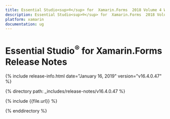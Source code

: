 ```yaml
---
title: Essential Studio<sup>®</sup> for  Xamarin.Forms  2018 Volume 4 Weekly Nuget  Release Notes  
description: Essential Studio<sup>®</sup> for  Xamarin.Forms  2018 Volume 4 Weekly Nuget  Release Notes  
platform: xamarin
documentation: ug
---
```


# Essential Studio<sup>®</sup> for  Xamarin.Forms  Release Notes  

{% include release-info.html date="January 16, 2019"  version="v16.4.0.47" %} 


{% directory path: _includes/release-notes/v16.4.0.47 %}

{% include {{file.url}} %}

{% enddirectory %}